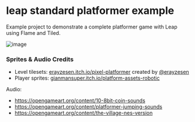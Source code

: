 # leap standard platformer example

Example project to demonstrate a complete platformer game with Leap using Flame and Tiled.

![image](screenshot.png)

### Sprites & Audio Credits

- Level tilesets: [erayzesen.itch.io/pixel-platformer](https://erayzesen.itch.io/pixel-platformer)
  created by [@erayzesen](https://twitter.com/erayzesen)
- Player
  sprites: [gianmansuper.itch.io/platform-assets-robotic](https://gianmansuper.itch.io/platform-assets-robotic)

Audio:
 - https://opengameart.org/content/10-8bit-coin-sounds
 - https://opengameart.org/content/platformer-jumping-sounds
 - https://opengameart.org/content/the-village-nes-version
